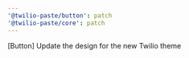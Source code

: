 ```yaml
---
'@twilio-paste/button': patch
'@twilio-paste/core': patch
---
```


[Button] Update the design for the new Twilio theme
